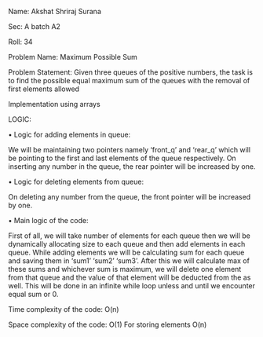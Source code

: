 Name: Akshat Shriraj Surana

Sec: A batch A2

Roll: 34

Problem Name: Maximum Possible Sum

Problem Statement: Given three queues of the positive numbers, the task is to find the possible equal maximum sum of the queues with the removal of first elements allowed

Implementation using arrays

LOGIC:

•	Logic for adding elements in queue:

We will be maintaining two pointers namely ‘front_q’ and ‘rear_q’ which will be pointing to the first and last elements of the queue respectively. On inserting any number in the queue, the rear pointer will be increased by one.

•	Logic for deleting elements from queue:

On deleting any number from the queue, the front pointer will be increased by one.

•	Main logic of the code:

First of all, we will take number of elements for each queue then we will be dynamically allocating size to each queue and then add elements in each queue. While adding elements we will be calculating sum for each queue and saving them in ‘sum1’ ‘sum2’ ‘sum3’. After this we will calculate max of these sums and whichever sum is maximum, we will delete one element from that queue and the value of that element will be deducted from the as well. This will be done in an infinite while loop unless and until we encounter equal sum or 0.


Time complexity of the code: O(n)

Space complexity of the code: O(1)
                              For storing elements O(n) 
                                                       
                      


